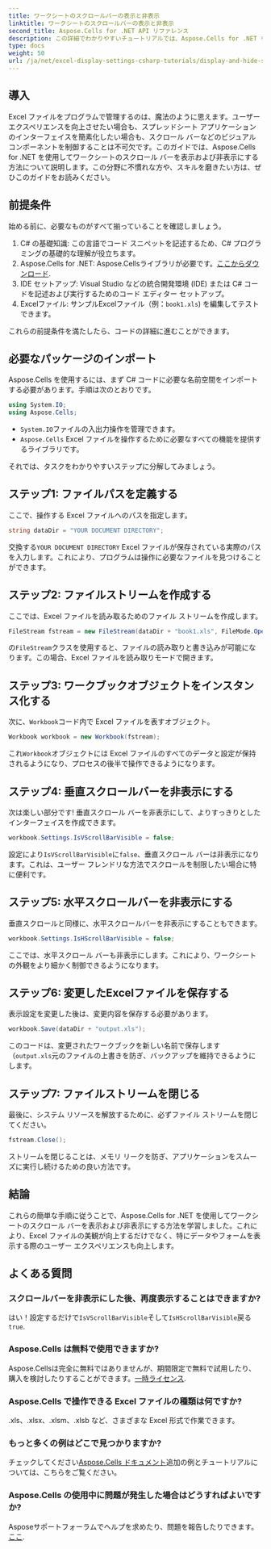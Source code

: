 ```yaml
---
title: ワークシートのスクロールバーの表示と非表示
linktitle: ワークシートのスクロールバーの表示と非表示
second_title: Aspose.Cells for .NET API リファレンス
description: この詳細でわかりやすいチュートリアルでは、Aspose.Cells for .NET を使用して Excel ワークシートでスクロール バーを表示および非表示にする方法を学習します。
type: docs
weight: 50
url: /ja/net/excel-display-settings-csharp-tutorials/display-and-hide-scroll-bars-of-worksheet/
---
```

## 導入

Excel ファイルをプログラムで管理するのは、魔法のように思えます。ユーザー エクスペリエンスを向上させたい場合も、スプレッドシート アプリケーションのインターフェイスを簡素化したい場合も、スクロール バーなどのビジュアル コンポーネントを制御することは不可欠です。このガイドでは、Aspose.Cells for .NET を使用してワークシートのスクロール バーを表示および非表示にする方法について説明します。この分野に不慣れな方や、スキルを磨きたい方は、ぜひこのガイドをお読みください。

## 前提条件

始める前に、必要なものがすべて揃っていることを確認しましょう。

1. C# の基礎知識: この言語でコード スニペットを記述するため、C# プログラミングの基礎的な理解が役立ちます。
2.  Aspose.Cells for .NET: Aspose.Cellsライブラリが必要です。[ここからダウンロード](https://releases.aspose.com/cells/net/).
3. IDE セットアップ: Visual Studio などの統合開発環境 (IDE) または C# コードを記述および実行するためのコード エディター セットアップ。
4.  Excelファイル: サンプルExcelファイル（例：`book1.xls`) を編集してテストできます。

これらの前提条件を満たしたら、コードの詳細に進むことができます。

## 必要なパッケージのインポート

Aspose.Cells を使用するには、まず C# コードに必要な名前空間をインポートする必要があります。手順は次のとおりです。

```csharp
using System.IO;
using Aspose.Cells;
```

- `System.IO`ファイルの入出力操作を管理できます。
- `Aspose.Cells` Excel ファイルを操作するために必要なすべての機能を提供するライブラリです。

それでは、タスクをわかりやすいステップに分解してみましょう。

## ステップ1: ファイルパスを定義する

ここで、操作する Excel ファイルへのパスを指定します。


```csharp
string dataDir = "YOUR DOCUMENT DIRECTORY";
```
  
交換する`YOUR DOCUMENT DIRECTORY` Excel ファイルが保存されている実際のパスを入力します。これにより、プログラムは操作に必要なファイルを見つけることができます。

## ステップ2: ファイルストリームを作成する

ここでは、Excel ファイルを読み取るためのファイル ストリームを作成します。


```csharp
FileStream fstream = new FileStream(dataDir + "book1.xls", FileMode.Open);
```
  
の`FileStream`クラスを使用すると、ファイルの読み取りと書き込みが可能になります。この場合、Excel ファイルを読み取りモードで開きます。

## ステップ3: ワークブックオブジェクトをインスタンス化する

次に、`Workbook`コード内で Excel ファイルを表すオブジェクト。


```csharp
Workbook workbook = new Workbook(fstream);
```
  
これ`Workbook`オブジェクトには Excel ファイルのすべてのデータと設定が保持されるようになり、プロセスの後半で操作できるようになります。

## ステップ4: 垂直スクロールバーを非表示にする

次は楽しい部分です! 垂直スクロール バーを非表示にして、よりすっきりとしたインターフェイスを作成できます。


```csharp
workbook.Settings.IsVScrollBarVisible = false;
```
  
設定により`IsVScrollBarVisible`に`false`、垂直スクロール バーは非表示になります。これは、ユーザー フレンドリな方法でスクロールを制限したい場合に特に便利です。

## ステップ5: 水平スクロールバーを非表示にする

垂直スクロールと同様に、水平スクロールバーを非表示にすることもできます。


```csharp
workbook.Settings.IsHScrollBarVisible = false;
```
  
ここでは、水平スクロール バーも非表示にします。これにより、ワークシートの外観をより細かく制御できるようになります。

## ステップ6: 変更したExcelファイルを保存する

表示設定を変更した後は、変更内容を保存する必要があります。 


```csharp
workbook.Save(dataDir + "output.xls");
```
  
このコードは、変更されたワークブックを新しい名前で保存します（`output.xls`元のファイルの上書きを防ぎ、バックアップを維持できるようにします。

## ステップ7: ファイルストリームを閉じる

最後に、システム リソースを解放するために、必ずファイル ストリームを閉じてください。


```csharp
fstream.Close();
```
  
ストリームを閉じることは、メモリ リークを防ぎ、アプリケーションをスムーズに実行し続けるための良い方法です。

## 結論

これらの簡単な手順に従うことで、Aspose.Cells for .NET を使用してワークシートのスクロール バーを表示および非表示にする方法を学習しました。これにより、Excel ファイルの美観が向上するだけでなく、特にデータやフォームを表示する際のユーザー エクスペリエンスも向上します。 

## よくある質問

### スクロールバーを非表示にした後、再度表示することはできますか?  
はい！設定するだけで`IsVScrollBarVisible`そして`IsHScrollBarVisible`戻る`true`.

### Aspose.Cells は無料で使用できますか?  
Aspose.Cellsは完全に無料ではありませんが、期間限定で無料で試用したり、購入を検討したりすることができます。[一時ライセンス](https://purchase.aspose.com/temporary-license/).

### Aspose.Cells で操作できる Excel ファイルの種類は何ですか?  
.xls、.xlsx、.xlsm、.xlsb など、さまざまな Excel 形式で作業できます。

### もっと多くの例はどこで見つかりますか?  
チェックしてください[Aspose.Cells ドキュメント](https://reference.aspose.com/cells/net/)追加の例とチュートリアルについては、こちらをご覧ください。

### Aspose.Cells の使用中に問題が発生した場合はどうすればよいですか?  
Asposeサポートフォーラムでヘルプを求めたり、問題を報告したりできます。[ここ](https://forum.aspose.com/c/cells/9).
